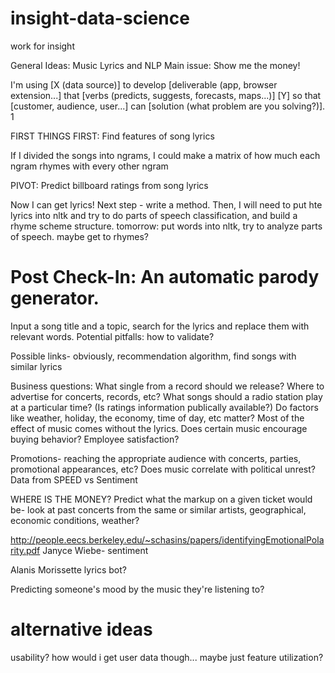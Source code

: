 # insight-data-science
work for insight

General Ideas: Music Lyrics and NLP
Main issue: Show me the money!

I'm using [X (data source)]
to develop [deliverable (app, browser extension...] that 
[verbs (predicts, suggests, forecasts, maps...)] 
[Y] so that 
[customer, audience, user...] 
can [solution (what problem are you solving?)].
1


FIRST THINGS FIRST: Find features of song lyrics


If I divided the songs into ngrams, I could make a matrix of how much each ngram rhymes with every other ngram

PIVOT: Predict billboard ratings from song lyrics

Now I can get lyrics! Next step - write a method.
Then, I will need to put hte lyrics into nltk and try to do parts of speech classification, and build a rhyme scheme structure.
tomorrow: put words into nltk, try to analyze parts of speech. maybe get to rhymes?

# Post Check-In: An automatic parody generator. 
Input a song title and a topic, search for the lyrics and replace them with relevant words.
Potential pitfalls: how to validate?


Possible links- obviously, recommendation algorithm, find songs with similar lyrics

Business questions: What single from a record should we release? 
Where to advertise for concerts, records, etc?
What songs should a radio station play at a particular time? (Is ratings information publically available?) Do factors like weather, holiday, the economy, time of day, etc matter?
Most of the effect of music comes without the lyrics. Does certain music encourage buying behavior? Employee satisfaction? 

Promotions- reaching the appropriate audience with concerts, parties, promotional appearances, etc?
Does music correlate with political unrest? Data from SPEED vs Sentiment

WHERE IS THE MONEY?
Predict what the markup on a given ticket would be- look at past concerts from the same or similar artists, geographical, economic conditions, weather? 

http://people.eecs.berkeley.edu/~schasins/papers/identifyingEmotionalPolarity.pdf Janyce Wiebe- sentiment

Alanis Morissette lyrics bot?

Predicting someone's mood by the music they're listening to?

# alternative ideas
usability? how would i get user data though... maybe just feature utilization?

